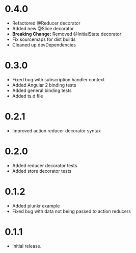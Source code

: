 # 0.4.0

- Refactored @Reducer decorator
- Added new @Slice decorator
- **Breaking Change:** Removed @InitialState decorator
- Fix sourcemaps for dist builds
- Cleaned up devDependencies

# 0.3.0

- Fixed bug with subscription handler context
- Added Angular 2 binding tests
- Added general binding tests
- Added ts.d file

# 0.2.1

- Improved action reducer decorator syntax

# 0.2.0

- Added reducer decorator tests
- Added store decorator tests

# 0.1.2

- Added plunkr example
- Fixed bug with data not being passed to action reducers 

# 0.1.1

- Initial release.
